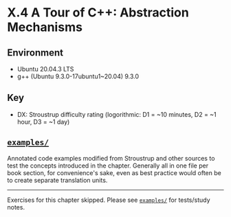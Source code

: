 # X.4 A Tour of C++: Abstraction Mechanisms

## Environment
- Ubuntu 20.04.3 LTS
- g++ (Ubuntu 9.3.0-17ubuntu1~20.04) 9.3.0

## Key
- DX: Stroustrup difficulty rating (logorithmic: D1 = ~10 minutes, D2 = ~1 hour, D3 = ~1 day)

## [`examples/`](./examples/)
Annotated code examples modified from Stroustrup and other sources to test the concepts introduced in the chapter. Generally all in one file per book section, for convenience's sake, even as best practice would often be to create separate translation units.

---

Exercises for this chapter skipped. Please see [`examples/`](./examples/) for tests/study notes.